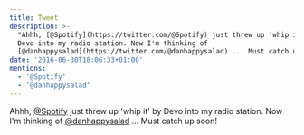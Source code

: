 ```yaml
---
title: Tweet
description: >-
  "Ahhh, [@Spotify](https://twitter.com/@Spotify) just threw up 'whip it' by
  Devo into my radio station. Now I'm thinking of
  [@danhappysalad](https://twitter.com/@danhappysalad) ... Must catch up soon!"
date: '2016-06-30T18:06:33+01:00'
mentions:
  - '@Spotify'
  - '@danhappysalad'
---
```

Ahhh, [@Spotify](https://twitter.com/@Spotify) just threw up 'whip it' by Devo into my radio station. Now I'm thinking of [@danhappysalad](https://twitter.com/@danhappysalad) ... Must catch up soon!
